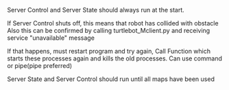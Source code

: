 Server Control and Server State should always run at the start.

If Server Control shuts off, this means that robot has collided with obstacle
Also this can be confirmed by calling turtlebot_Mclient.py and receiving service "unavailable" message

If that happens, must restart program and try again, Call Function which starts
these processes again and kills the old processes. Can use command or pipe(pipe preferred)

Server State and Server Control should run until all maps have been used
